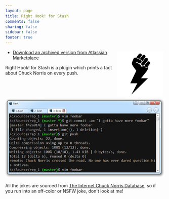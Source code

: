 ```yaml
---
layout: page
title: Right Hook! for Stash
comments: false
sharing: false
sidebar: false
footer: true
---
```


<img src="/images/right-hook/logo.png" style="float: right; margin: 5px" />

* [Download an archived version from Atlassian Marketplace](https://marketplace.atlassian.com/plugins/com.carolynvs.right-hook)

Right Hook! for Stash is a plugin which prints a fact about Chuck Norris on every push.

<img src="/images/right-hook/push.png" style="box-shadow: none" />

All the jokes are sourced from [The Internet Chuck Norris Database](http://www.icndb.com), so if you run into an off-color or NSFW joke, don't look at me!